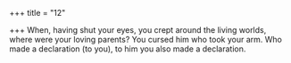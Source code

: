+++
title = "12"

+++
When, having shut your eyes, you crept around the living worlds, where  were your loving parents? You cursed him who took your arm. Who made a declaration (to you),  to him you also made a declaration.